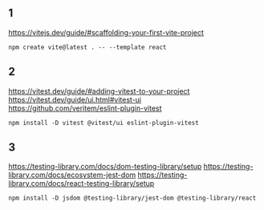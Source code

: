 ## 1
https://vitejs.dev/guide/#scaffolding-your-first-vite-project
```
npm create vite@latest . -- --template react
```
## 2
https://vitest.dev/guide/#adding-vitest-to-your-project  
https://vitest.dev/guide/ui.html#vitest-ui  
https://github.com/veritem/eslint-plugin-vitest
```
npm install -D vitest @vitest/ui eslint-plugin-vitest
```
## 3
https://testing-library.com/docs/dom-testing-library/setup
https://testing-library.com/docs/ecosystem-jest-dom
https://testing-library.com/docs/react-testing-library/setup
```
npm install -D jsdom @testing-library/jest-dom @testing-library/react
```
